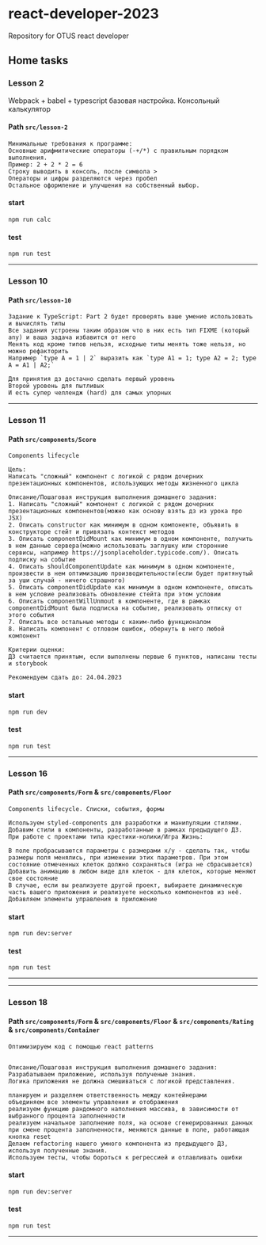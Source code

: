 # react-developer-2023
Repository for OTUS react developer

## Home tasks

### Lesson 2
Webpack + babel + typescript базовая настройка. Консольный калькулятор

#### Path `src/lesson-2`

```text
Минимальные требования к программе:
Основные арифмитические операторы (-+/*) с правильным порядком выполнения.
Пример: 2 + 2 * 2 = 6
Строку выводить в консоль, после символа >
Операторы и цифры разделяются через пробел
Остальное оформление и улучшения на собственный выбор.
```

#### start
`npm run calc`

#### test
`npm run test`

------

### Lesson 10
#### Path `src/lesson-10`

```text
Задание к TypeScript: Part 2 будет проверять ваше умение использовать и вычислять типы
Все задания устроены таким образом что в них есть тип FIXME (который any) и ваша задача избавится от него
Менять код кроме типов нельзя, исходные типы менять тоже нельзя, но можно рефакторить
Например `type A = 1 | 2` выразить как `type A1 = 1; type A2 = 2; type A = A1 | A2;`

Для принятия дз достачно сделать первый уровень
Второй уровень для пытливых
И есть супер челлендж (hard) для самых упорных
```

------

### Lesson 11
#### Path `src/components/Score`

```text
Components lifecycle

Цель:
Написать "сложный" компонент с логикой с рядом дочерних презентационных компонентов, использующих методы жизненного цикла

Описание/Пошаговая инструкция выполнения домашнего задания:
1. Написать "сложный" компонент с логикой с рядом дочерних презентационных компонентов(можно как основу взять дз из урока про JSX)
2. Описать constructor как минимум в одном компоненте, объявить в конструкторе стейт и привязать контекст методов
3. Описать componentDidMount как минимум в одном компоненте, получить в нем данные сервера(можно использовать заглушку или сторонние сервисы, например https://jsonplaceholder.typicode.com/). Описать подписку на событие
4. Описать shouldComponentUpdate как минимум в одном компоненте, произвести в нем оптимизацию производительности(если будет притянутый за уши случай - ничего страшного)
5. Описать componentDidUpdate как минимум в одном компоненте, описать в нем условие реализовать обновление стейта при этом условии
6. Описать componentWillUnmout в компоненте, где в рамках componentDidMount была подписка на событие, реализовать отписку от этого события
7. Описать все остальные методы с каким-либо функционалом
8. Написать компонент с отловом ошибок, обернуть в него любой компонент

Критерии оценки:
ДЗ считается принятым, если выполнены первые 6 пунктов, написаны тесты и storybook

Рекомендуем сдать до: 24.04.2023
```

#### start
`npm run dev`

#### test
`npm run test`

------

### Lesson 16
#### Path `src/components/Form` & `src/components/Floor`

```text
Components lifecycle. Списки, события, формы

Используем styled-components для разработки и манипуляции стилями.
Добавим стили в компоненты, разработанные в рамках предыдущего ДЗ.
При работе с проектами типа крестики-нолики/Игра Жизнь:

В поле пробрасываются параметры с размерами x/y - сделать так, чтобы размеры поля менялись, при изменении этих параметров. При этом состояние отмеченных клеток должно сохраняться (игра не сбрасывается)
Добавить анимацию в любом виде для клеток - для клеток, которые меняют свое состояние
В случае, если вы реализуете другой проект, выбираете динамическую часть вашего приложения и реализуете несколько компонентов из неё.
Добавляем элементы управления в приложение
```

#### start
`npm run dev:server`

#### test
`npm run test`

------

------

### Lesson 18
#### Path `src/components/Form` & `src/components/Floor` & `src/components/Rating` & `src/components/Container`

```text
Оптимизируем код с помощью react patterns


Описание/Пошаговая инструкция выполнения домашнего задания:
Разрабатываем приложение, используя полученые знания.
Логика приложения не должна смешиваться с логикой представления.

планируем и разделяем ответственность между контейнерами
объединяем все элементы управления и отображения
реализуем функцию рандомного наполнения массива, в зависимости от выбранного процента заполненности
реализуем начальное заполнение поля, на основе сгенерированных данных
при смене процента заполненности, меняются данные в поле, работающая кнопка reset
Делаем refactoring нашего умного компонента из предыдущего ДЗ, используя полученные знания.
Используем тесты, чтобы бороться к регрессией и отлавливать ошибки
```

#### start
`npm run dev:server`

#### test
`npm run test`

------
